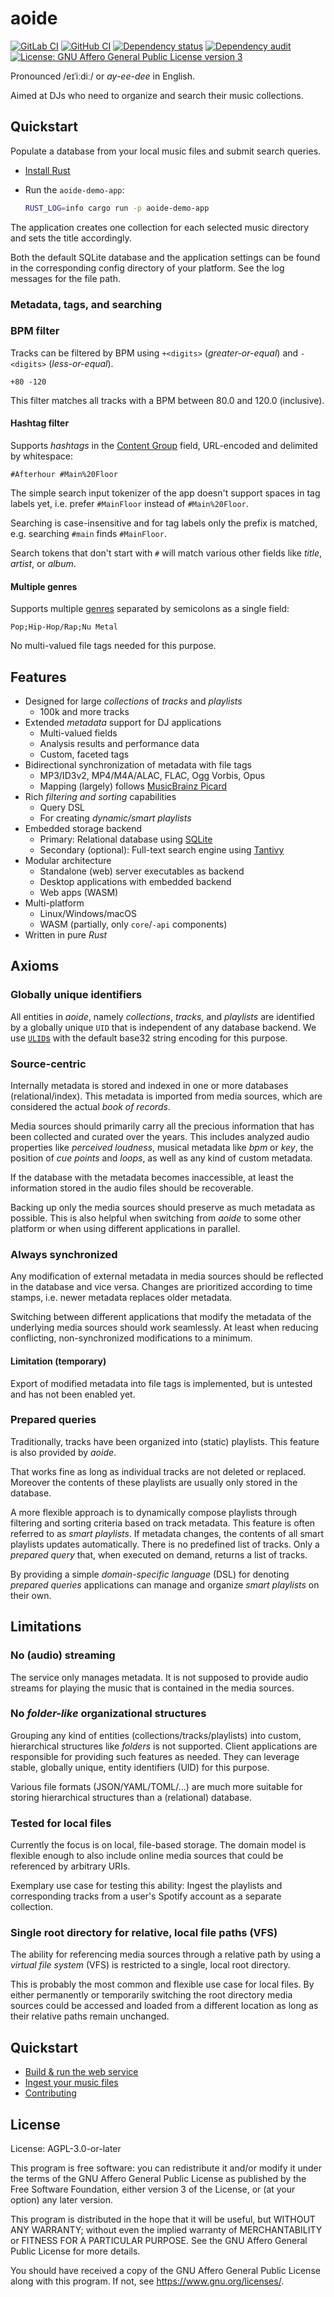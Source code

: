 <!-- SPDX-FileCopyrightText: Copyright (C) 2018-2024 Uwe Klotz <uwedotklotzatgmaildotcom> et al. -->
<!-- SPDX-License-Identifier: AGPL-3.0-or-later -->

# aoide

[![GitLab CI](https://gitlab.com/uklotzde/aoide-rs/badges/dev/pipeline.svg)](https://gitlab.com/uklotzde/aoide-rs/pipelines?scope=branches)
[![GitHub CI](https://github.com/aoide-org/aoide-rs/actions/workflows/test.yaml/badge.svg?branch=dev)](https://github.com/aoide-org/aoide-rs/actions/workflows/test.yaml)
[![Dependency status](https://deps.rs/repo/gitlab/uklotzde/aoide-rs/status.svg)](https://deps.rs/repo/gitlab/uklotzde/aoide-rs)
[![Dependency audit](https://github.com/aoide-org/aoide-rs/actions/workflows/dependency-audit.yaml/badge.svg?branch=dev)](https://github.com/aoide-org/aoide-rs/actions/workflows/dependency-audit.yaml)
[![License: GNU Affero General Public License version 3](https://img.shields.io/badge/license-AGPLv3-blue.svg)](https://opensource.org/license/agpl-v3-or-later)

Pronounced /eɪˈiːdiː/ or _ay-ee-dee_ in English.

Aimed at DJs who need to organize and search their music collections.

## Quickstart

Populate a database from your local music files and submit search queries.

- [Install Rust](https://www.rust-lang.org/tools/install)

- Run the `aoide-demo-app`:

  ```sh
  RUST_LOG=info cargo run -p aoide-demo-app
  ```

The application creates one collection for each selected music directory and sets the title
accordingly.

Both the default SQLite database and the application settings can be found in the corresponding
config directory of your platform. See the log messages for the file path.

### Metadata, tags, and searching

### BPM filter

Tracks can be filtered by BPM using `+<digits>` (_greater-or-equal_) and `-<digits>`
(_less-or-equal_).

`+80 -120`

This filter matches all tracks with a BPM between 80.0 and 120.0 (inclusive).

#### Hashtag filter

Supports _hashtags_ in the
[Content Group](https://picard-docs.musicbrainz.org/en/appendices/tag_mapping.html#grouping-3)
field, URL-encoded and delimited by whitespace:

`#Afterhour #Main%20Floor`

The simple search input tokenizer of the app doesn't support spaces in tag labels yet, i.e. prefer
`#MainFloor` instead of `#Main%20Floor`.

Searching is case-insensitive and for tag labels only the prefix is matched, e.g. searching `#main`
finds `#MainFloor`.

Search tokens that don't start with `#` will match various other fields like _title_, _artist_, or
_album_.

#### Multiple genres

Supports multiple [genres](https://picard-docs.musicbrainz.org/en/appendices/tag_mapping.html#id11)
separated by semicolons as a single field:

`Pop;Hip-Hop/Rap;Nu Metal`

No multi-valued file tags needed for this purpose.

## Features

- Designed for large _collections_ of _tracks_ and _playlists_
  - 100k and more tracks
- Extended _metadata_ support for DJ applications
  - Multi-valued fields
  - Analysis results and performance data
  - Custom, faceted tags
- Bidirectional synchronization of metadata with file tags
  - MP3/ID3v2, MP4/M4A/ALAC, FLAC, Ogg Vorbis, Opus
  - Mapping (largely) follows
    [MusicBrainz Picard](https://picard-docs.musicbrainz.org/appendices/tag_mapping.html)
- Rich _filtering and sorting_ capabilities
  - Query DSL
  - For creating _dynamic/smart playlists_
- Embedded storage backend
  - Primary: Relational database using [SQLite](https://www.sqlite.org/)
  - Secondary (optional): Full-text search engine using
    [Tantivy](https://github.com/quickwit-oss/tantivy)
- Modular architecture
  - Standalone (web) server executables as backend
  - Desktop applications with embedded backend
  - Web apps (WASM)
- Multi-platform
  - Linux/Windows/macOS
  - WASM (partially, only `core`/`-api` components)
- Written in pure _Rust_

## Axioms

### Globally unique identifiers

All entities in _aoide_, namely _collections_, _tracks_, and _playlists_ are identified by a
globally unique `UID` that is independent of any database backend. We use
[`ULID`s](https://github.com/ulid/spec) with the default base32 string encoding for this purpose.

### Source-centric

Internally metadata is stored and indexed in one or more databases (relational/index). This metadata
is imported from media sources, which are considered the actual _book of records_.

Media sources should primarily carry all the precious information that has been collected and
curated over the years. This includes analyzed audio properties like _perceived loudness_, musical
metadata like _bpm_ or _key_, the position of _cue points_ and _loops_, as well as any kind of
custom metadata.

If the database with the metadata becomes inaccessible, at least the information stored in the audio
files should be recoverable.

Backing up only the media sources should preserve as much metadata as possible. This is also helpful
when switching from _aoide_ to some other platform or when using different applications in parallel.

### Always synchronized

Any modification of external metadata in media sources should be reflected in the database and vice
versa. Changes are prioritized according to time stamps, i.e. newer metadata replaces older
metadata.

Switching between different applications that modify the metadata of the underlying media sources
should work seamlessly. At least when reducing conflicting, non-synchronized modifications to a
minimum.

#### Limitation (temporary)

Export of modified metadata into file tags is implemented, but is untested and has not been enabled
yet.

### Prepared queries

Traditionally, tracks have been organized into (static) playlists. This feature is also provided by
_aoide_.

That works fine as long as individual tracks are not deleted or replaced. Moreover the contents of
these playlists are usually only stored in the database.

A more flexible approach is to dynamically compose playlists through filtering and sorting criteria
based on track metadata. This feature is often referred to as _smart playlists_. If metadata
changes, the contents of all smart playlists updates automatically. There is no predefined list of
tracks. Only a _prepared query_ that, when executed on demand, returns a list of tracks.

By providing a simple _domain-specific language_ (DSL) for denoting _prepared queries_ applications
can manage and organize _smart playlists_ on their own.

## Limitations

### No (audio) streaming

The service only manages metadata. It is not supposed to provide audio streams for playing the music
that is contained in the media sources.

### No _folder-like_ organizational structures

Grouping any kind of entities (collections/tracks/playlists) into custom, hierarchical structures
like _folders_ is not supported. Client applications are responsible for providing such features as
needed. They can leverage stable, globally unique, entity identifiers (UID) for this purpose.

Various file formats (JSON/YAML/TOML/...) are much more suitable for storing hierarchical structures
than a (relational) database.

### Tested for local files

Currently the focus is on local, file-based storage. The domain model is flexible enough to also
include online media sources that could be referenced by arbitrary URIs.

Exemplary use case for testing this ability: Ingest the playlists and corresponding tracks from a
user's Spotify account as a separate collection.

### Single root directory for relative, local file paths (VFS)

The ability for referencing media sources through a relative path by using a _virtual file system_
(VFS) is restricted to a single, local root directory.

This is probably the most common and flexible use case for local files. By either permanently or
temporarily switching the root directory media sources could be accessed and loaded from a different
location as long as their relative paths remain unchanged.

## Quickstart

- [Build & run the web service](docs/BUILDING.md)
- [Ingest your music files](docs/INGEST_COLLECTION.md)
- [Contributing](docs/CONTRIBUTING.md)

## License

License: AGPL-3.0-or-later

This program is free software: you can redistribute it and/or modify it under the terms of the GNU
Affero General Public License as published by the Free Software Foundation, either version 3 of the
License, or (at your option) any later version.

This program is distributed in the hope that it will be useful, but WITHOUT ANY WARRANTY; without
even the implied warranty of MERCHANTABILITY or FITNESS FOR A PARTICULAR PURPOSE. See the GNU Affero
General Public License for more details.

You should have received a copy of the GNU Affero General Public License along with this program. If
not, see <https://www.gnu.org/licenses/>.
